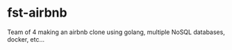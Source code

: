 # fst-airbnb

<!-- "docker-compose build"
"docker-compose up" -->

Team of 4 making an airbnb clone using golang, multiple NoSQL databases, docker, etc...
